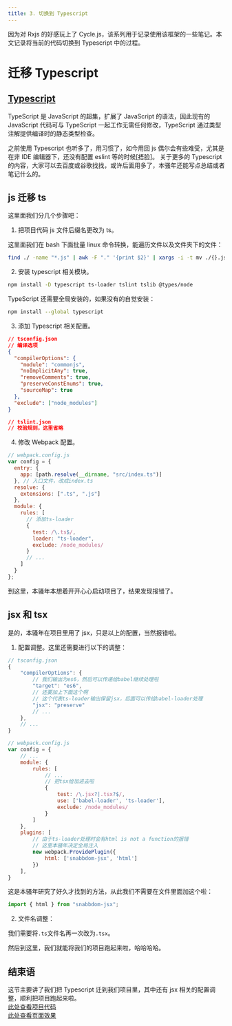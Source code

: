```yaml
---
title: 3. 切换到 Typescript
---
```


因为对 Rxjs 的好感玩上了 Cycle.js，该系列用于记录使用该框架的一些笔记。本文记录将当前的代码切换到 Typescript 中的过程。

<!--more-->

# 迁移 Typescript

## [Typescript](https://www.tslang.cn/docs/home.html)

TypeScript 是 JavaScript 的超集，扩展了 JavaScript 的语法，因此现有的 JavaScript 代码可与 TypeScript 一起工作无需任何修改，TypeScript 通过类型注解提供编译时的静态类型检查。

之前使用 Typescript 也听多了，用习惯了，如今用回 js 偶尔会有些难受，尤其是在非 IDE 编辑器下，还没有配置 eslint 等的时候[捂脸]。
关于更多的 Typescript 的内容，大家可以去百度或谷歌找找，或许后面用多了，本骚年还能写点总结或者笔记什么的。

## js 迁移 ts

这里面我们分几个步骤吧：

1. 把项目代码 js 文件后缀名更改为 ts。

这里面我们在 bash 下面批量 linux 命令转换，能遍历文件以及文件夹下的文件：

```bash
find ./ -name "*.js" | awk -F "." '{print $2}' | xargs -i -t mv ./{}.js  ./{}.ts
```

2. 安装 typescript 相关模块。

```bash
npm install -D typescript ts-loader tslint tslib @types/node
```

TypeScript 还需要全局安装的，如果没有的自觉安装：

```bash
npm install --global typescript
```

3. 添加 Typescript 相关配置。

```json
// tsconfig.json
// 编译选项
{
  "compilerOptions": {
    "module": "commonjs",
    "noImplicitAny": true,
    "removeComments": true,
    "preserveConstEnums": true,
    "sourceMap": true
  },
  "exclude": ["node_modules"]
}

// tslint.json
// 校验规则，这里省略
```

4. 修改 Webpack 配置。

```js
// webpack.config.js
var config = {
  entry: {
    app: [path.resolve(__dirname, "src/index.ts")]
  }, // 入口文件，改成index.ts
  resolve: {
    extensions: [".ts", ".js"]
  },
  module: {
    rules: [
      // 添加ts-loader
      {
        test: /\.ts$/,
        loader: "ts-loader",
        exclude: /node_modules/
      }
      // ...
    ]
  }
};
```

到这里，本骚年本想着开开心心启动项目了，结果发现报错了。

## jsx 和 tsx

是的，本骚年在项目里用了 jsx，只是以上的配置，当然报错啦。

1. 配置调整。这里还需要进行以下的调整：

```js
// tsconfig.json
{
    "compilerOptions": {
        // 我们输出为es6，然后可以传递给babel继续处理啦
        "target": "es6",
        // 还要加上下面这个啊
        // 这个代表ts-loader输出保留jsx，后面可以传给babel-loader处理
        "jsx": "preserve"
        // ...
    },
    // ...
}

// webpack.config.js
var config = {
    // ...
    module: {
        rules: [
            // ...
            // 把tsx给加进去啦
            {
                test: /\.jsx?|.tsx?$/,
                use: ['babel-loader', 'ts-loader'],
                exclude: /node_modules/
            }
        ]
    },
	plugins: [
        // 由于ts-loader处理时会有html is not a function的报错
		// 这里本骚年决定全局注入
        new webpack.ProvidePlugin({
            html: ['snabbdom-jsx', 'html']
        })
    ],
}
```

这是本骚年研究了好久才找到的方法，从此我们不需要在文件里面加这个啦：

```js
import { html } from "snabbdom-jsx";
```

2. 文件名调整：

我们需要将`.ts`文件名再一次改为`.tsx`。

然后到这里，我们就能将我们的项目跑起来啦，哈哈哈哈。

## 结束语

这节主要讲了我们把 Typescript 迁到我们项目里，其中还有 jsx 相关的配置调整，顺利把项目跑起来啦。  
[此处查看项目代码](https://github.com/godbasin/godbasin.github.io/tree/blog-codes/cyclejs-notes/3-use-typescript)  
[此处查看页面效果](http://cyclejs-notes.godbasin.com/3-use-typescript/index.html)
